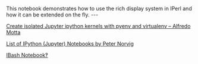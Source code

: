 This notebook demonstrates how to use the rich display system in IPerl and how it can be extended on the fly. --- [](http://nbviewer.ipython.org/github/zmughal/zmughal-iperl-notebooks/blob/master/IPerl-demos/20150209_IPerl_display_demo.ipynb)

[Create isolated Jupyter ipython kernels with pyenv and virtualenv – Alfredo Motta](http://www.alfredo.motta.name/create-isolated-jupyter-ipython-kernels-with-pyenv-and-virtualenv/)

[List of IPython (Jupyter) Notebooks by Peter Norvig](http://norvig.com/ipython/README.html)

[IBash Notebook‽](http://jeroenjanssens.com/2015/02/19/ibash-notebook.html)

